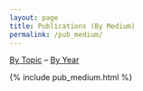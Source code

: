 ```yaml
---
layout: page
title: Publications (By Medium)
permalink: /pub_medium/
---
```


<a href="/pub_topic/">By Topic</a> &ndash; <a href="/pub_year/">By Year</a> 

{% include pub_medium.html %}
